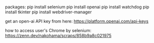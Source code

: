 packages:
pip install selenium 
pip install openai 
pip install watchdog 
pip install tkinter 
pip install webdriver-manager

get an open-ai API key from here:
  https://platform.openai.com/api-keys

how to access user's Chrome by selenium:
https://zenn.dev/nakohama/scraps/858b9a8c021975
